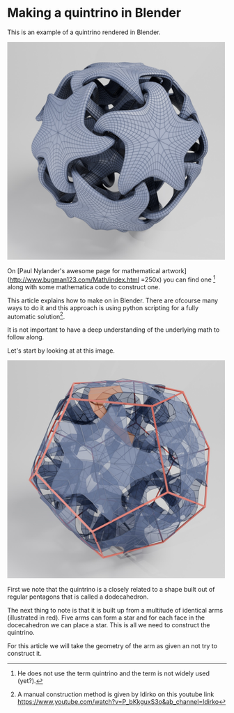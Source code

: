 # Making a quintrino in Blender

This is an example of a quintrino rendered in Blender.

<img src="resources/quintrino-example.jpg" width="500" alt="Quintrino Example" />

On [Paul Nylander's awesome page for mathematical artwork](http://www.bugman123.com/Math/index.html =250x) you can find one [^1]  along with some mathematica code to construct one.

This article explains how to make on in Blender. There are ofcourse many ways to do it and this approach
is using python scripting for a fully automatic solution[^2].

It is not important to have a deep understanding of the underlying math to follow along. 

Let's start by looking at at this image.

<img src="resources/quintrino-construction.jpg" width="500" alt="Quintrino Construction" />

First we note that the quintrino is a closely related to a shape built out of regular pentagons that is called a dodecahedron. 

The next thing to note is that it is built up from a multitude of identical arms (illustrated in red). Five arms can form a star and for each face in the docecahedron we can place a star. This is all we need to construct the quintrino.

For this article we will take the geometry of the arm as given an not try to construct it. 

[^1]: He does not use the term quintrino and the term is not widely used (yet?).
[^2]: A manual construction method is given by Idirko on this youtube link https://www.youtube.com/watch?v=P_bKkguxS3o&ab_channel=ldirko